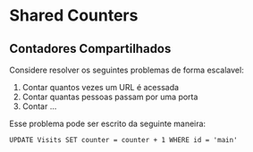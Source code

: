 # Shared Counters
## Contadores Compartilhados

Considere resolver os seguintes problemas de forma escalavel:

1. Contar quantos vezes um URL é acessada
1. Contar quantas pessoas passam por uma porta
1. Contar ...

Esse problema pode ser escrito da seguinte maneira:

    UPDATE Visits SET counter = counter + 1 WHERE id = 'main' 


